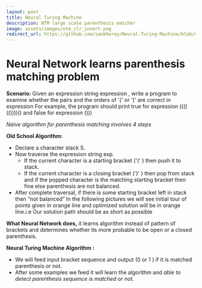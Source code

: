 ```yaml
---
layout: post
title: Neural Turing Machine
description: NTM large scale parenthesis matcher
image: assets/images/ntm_clr_invert.png
redirect_url: https://github.com/sankhoroy/Neural-Turing-Machine/blob/master/NTM%20large%20scale%20parenthesis%20matcher.ipynb
---
```


# Neural Network learns parenthesis matching problem
**Scenario:**
Given an expression string expression , write a program to examine whether the pairs and the orders of '(' or ')' are correct in expression For example, the program should print true for expression ((()(())))() and false for expression ()))

*Naive algorithm for parenthesis matching involves 4 steps*<br>

**Old School Algorithm:**
- Declare a character stack S.
- Now traverse the expression string exp.
    - If the current character is a starting bracket ('(' ) then push it to stack.
    - If the current character is a closing bracket (')' ) then pop from stack and if the popped character is the matching starting bracket then fine else parenthesis are not balanced.
- After complete traversal, if there is some starting bracket left in stack then “not balanced”
In the following pictures we will see initial tour of points given in orange line
and optimized solution will be in orange line.i.e Our solution path should be as short as possible<br>

**What Neural Network does,** it learns algorithm instead of pattern of brackets and determines whether its more probable to be open or a closed parenthesis.

**Neural Turing Machine Algorithm :**
- We will feed input bracket sequence and output (0 or 1 ) if it is matched parenthesis or not.
- After some examples we feed it will learn the algorithm and *able to detect parenthesis sequence is matched or not.*


